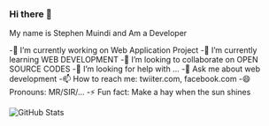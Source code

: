 ### Hi there 👋
My name is Stephen Muindi and Am a Developer
<!--
**MuindiStephen/MuindiStephen** is a ✨ _special_ ✨ repository because its `README.md` (this file) appears on your GitHub profile.

Here are some ideas to get you started:
-->

 -🔭 I’m currently working on Web Application Project
 -🌱 I’m currently learning WEB DEVELOPMENT
 -👯 I’m looking to collaborate on OPEN SOURCE CODES
 -🤔 I’m looking for help with ...
 -💬 Ask me about web development
 -📫 How to reach me: twiiter.com, facebook.com
 -😄 Pronouns: MR/SIR/...
 -⚡ Fun fact: Make a hay when the sun shines

![GitHub Stats](https://github-readme-stats.vercel.app/api?username=MuindiStephen&theme=radical)







